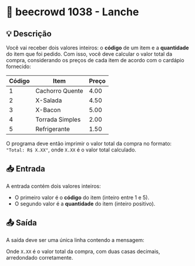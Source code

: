 # 📝 beecrowd 1038 - Lanche

## 💡 Descrição

Você vai receber dois valores inteiros: o **código** de um item e a **quantidade** do item que foi pedido. Com isso, você deve calcular o valor total da compra, considerando os preços de cada item de acordo com o cardápio fornecido:

| Código | Item               | Preço |
|--------|--------------------|-------|
| 1      | Cachorro Quente     | 4.00  |
| 2      | X-Salada           | 4.50  |
| 3      | X-Bacon            | 5.00  |
| 4      | Torrada Simples    | 2.00  |
| 5      | Refrigerante       | 1.50  |

O programa deve então imprimir o valor total da compra no formato: `"Total: R$ X.XX"`, onde `X.XX` é o valor total calculado.

## 📥 Entrada

A entrada contém dois valores inteiros:
- O primeiro valor é o **código** do item (inteiro entre 1 e 5).
- O segundo valor é a **quantidade** do item (inteiro positivo).

## 📤 Saída

A saída deve ser uma única linha contendo a mensagem:

Onde `X.XX` é o valor total da compra, com duas casas decimais, arredondado corretamente.
